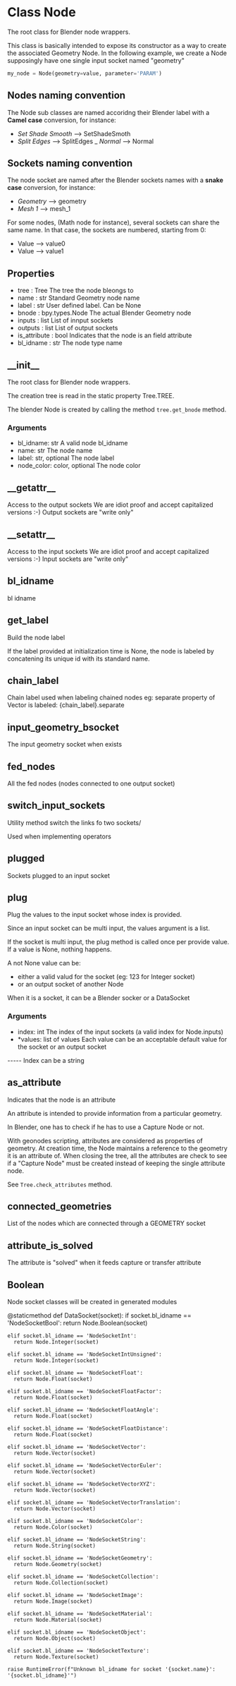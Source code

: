 
# Class Node

The root class for Blender node wrappers.

This class is basically intended to expose its constructor as a way to create
the associated Geometry Node. In the following example, we create a Node
supposingly have one single input socket named "geometry"
        
```python
my_node = Node(geometry=value, parameter='PARAM')
```

## Nodes naming convention

The Node sub classes are named accoridng their Blender label with a **Camel case** conversion,
for instance:

- _Set Shade Smooth_ --> SetShadeSmoth
- _Split Edges_ --> SplitEdges
_ _Normal_ --> Normal

## Sockets naming convention

The node socket are named after the Blender sockets names with a **snake case** conversion,
for instance:

- _Geometry_ --> geometry
- _Mesh 1_ --> mesh_1
  
For some nodes, (Math node for instance), several sockets can share the same name. In that case, the
sockets are numbered, starting from 0:

- Value --> value0
- Value --> value1

## Properties

- tree : Tree
  The tree the node bleongs to
- name : str
  Standard Geometry node name
- label : str
  User defined label. Can be None
- bnode : bpy.types.Node
  The actual Blender Geometry node
- inputs : list
  List of innput sockets
- outputs : list
  List of output sockets
- is_attribute : bool
  Indicates that the node is an field attribute
- bl_idname : str
  The node type name
  
  
  

## \_\_init\_\_

The root class for Blender node wrappers.

The creation tree is read in the static property Tree.TREE.

The blender Node is created by calling the method `tree.get_bnode` method.

### Arguments

- bl_idname: str
  A valid node bl_idname
- name: str
  The node name
- label: str, optional
  The node label
- node_color: color, optional
  The node color
  
  
  

## \_\_getattr\_\_

Access to the output sockets
We are idiot proof and accept capitalized versions :-)
Output sockets are "write only"


## \_\_setattr\_\_

Access to the input sockets
We are idiot proof and accept capitalized versions :-)
Input sockets are "write only"


## bl_idname

bl idname


## get_label

Build the node label

If the label provided at initialization time is None, the node is labeled by concatening
its unique id with its standard name.



## chain_label

Chain label used when labeling chained nodes
eg: separate property of Vector is labeled: {chain_label}.separate


## input_geometry_bsocket

The input geometry socket when exists


## fed_nodes

All the fed nodes (nodes connected to one output socket)


## switch_input_sockets

Utility method switch the links fo two sockets/

Used when implementing operators




## plugged

Sockets plugged to an input socket


## plug

Plug the values to the input socket whose index is provided.

Since an input socket can be multi input, the values argument is a list.

If the socket is multi input, the plug method is called once per provide value.
If a value is None, nothing happens.

A not None value can be:
- either a valid valud for the socket (eg: 123 for Integer socket)
- or an output socket of another Node
  
When it is a socket, it can be a Blender socker or a DataSocket

### Arguments

- index: int
  The index of the input sockets (a valid index for Node.inputs)
- *values: list of values
  Each value can be an acceptable default value for the socket
  or an output socket 
  
  
  
----- Index can be a string

## as_attribute

Indicates that the node is an attribute

An attribute is intended to provide information from a particular geometry.

In Blender, one has to check if he has to use a Capture Node or not.

With geonodes scripting, attributes are considered as properties of geometry.
At creation time, the Node maintains a reference to the geometry it is an attribute of.
When closing the tree, all the attributes are check to see if a "Capture Node" must be
created instead of keeping the single attribute node.

See `Tree.check_attributes` method.




## connected_geometries

List of the nodes which are connected through a GEOMETRY socket


## attribute_is_solved

The attribute is "solved" when it feeds capture or transfer attribute


## Boolean

Node socket classes will be created in generated modules



  @staticmethod
  def DataSocket(socket):
    if socket.bl_idname == 'NodeSocketBool':
      return Node.Boolean(socket)
      
    elif socket.bl_idname == 'NodeSocketInt':
      return Node.Integer(socket)
      
    elif socket.bl_idname == 'NodeSocketIntUnsigned':
      return Node.Integer(socket)
      
    elif socket.bl_idname == 'NodeSocketFloat':
      return Node.Float(socket)
      
    elif socket.bl_idname == 'NodeSocketFloatFactor':
      return Node.Float(socket)
      
    elif socket.bl_idname == 'NodeSocketFloatAngle':
      return Node.Float(socket)
      
    elif socket.bl_idname == 'NodeSocketFloatDistance':
      return Node.Float(socket)
      
    elif socket.bl_idname == 'NodeSocketVector':
      return Node.Vector(socket)
      
    elif socket.bl_idname == 'NodeSocketVectorEuler':
      return Node.Vector(socket)
      
    elif socket.bl_idname == 'NodeSocketVectorXYZ':
      return Node.Vector(socket)
      
    elif socket.bl_idname == 'NodeSocketVectorTranslation':
      return Node.Vector(socket)
      
    elif socket.bl_idname == 'NodeSocketColor':
      return Node.Color(socket)
      
    elif socket.bl_idname == 'NodeSocketString':
      return Node.String(socket)
      
    elif socket.bl_idname == 'NodeSocketGeometry':
      return Node.Geometry(socket)
      
    elif socket.bl_idname == 'NodeSocketCollection':
      return Node.Collection(socket)
      
    elif socket.bl_idname == 'NodeSocketImage':
      return Node.Image(socket)
      
    elif socket.bl_idname == 'NodeSocketMaterial':
      return Node.Material(socket)
      
    elif socket.bl_idname == 'NodeSocketObject':
      return Node.Object(socket)
      
    elif socket.bl_idname == 'NodeSocketTexture':
      return Node.Texture(socket)
      
    raise RuntimeError(f"Unknown bl_idname for socket '{socket.name}': '{socket.bl_idname}'")
    
    
    